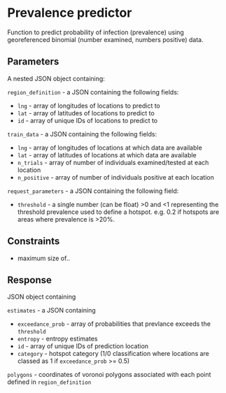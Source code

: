 # Prevalence predictor
Function to predict probability of infection (prevalence) using georeferenced binomial (number examined, numbers positive) data.

## Parameters

A nested JSON object containing:

`region_definition` - a JSON containing the following fields:
- `lng` - array of longitudes of locations to predict to
- `lat` - array of latitudes of locations to predict to
- `id` - array of unique IDs of locations to predict to
  
`train_data` - a JSON containing the following fields:
- `lng` - array of longitudes of locations at which data are available
- `lat` - array of latitudes of locations at which data are available
- `n_trials` - array of number of individuals examined/tested at each location
- `n_positive` - array of number of individuals positive at each location

`request_parameters` - a JSON containing the following field:
- `threshold` - a single number (can be float) >0 and <1 representing the threshold prevalence used to define a hotspot. e.g. 0.2 if hotspots are areas where prevalence is >20%. 
  
  
## Constraints

- maximum size of..

## Response
JSON object containing

`estimates` - a JSON containing
- `exceedance_prob` - array of probabilities that prevlance exceeds the `threshold`
- `entropy` - entropy estimates
- `id` - array of unique IDs of prediction location
- `category` - hotspot category (1/0 classification where locations are classed as 1 if `exceedance_prob` >= 0.5)

`polygons` - coordinates of voronoi polygons associated with each point defined in `region_definition`


